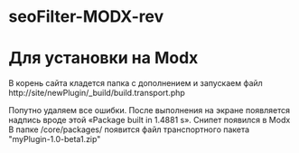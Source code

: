 # seoFilter-MODX-rev
# Для установки на Modx 
В корень сайта кладется папка с дополнением и запускаем файл
httр://site/newPlugin/_build/build.transport.php

Попутно удаляем все ошибки. После выполнения на экране появляется надпись вроде этой «Package built in 1.4881 s». 
Снипет появился в Modx
В папке /core/packages/ появится файл транспортного пакета "myPlugin-1.0-beta1.zip"
